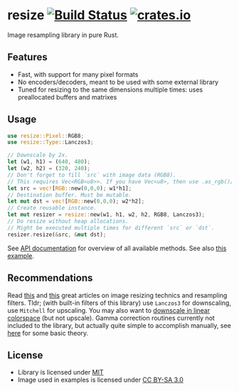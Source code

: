 # resize [![Build Status](https://travis-ci.org/PistonDevelopers/resize.png?branch=master)](https://travis-ci.org/PistonDevelopers/resize) [![crates.io](https://img.shields.io/crates/v/resize.svg)](https://crates.rs/crates/resize)

Image resampling library in pure Rust.

## Features

* Fast, with support for many pixel formats
* No encoders/decoders, meant to be used with some external library
* Tuned for resizing to the same dimensions multiple times: uses preallocated buffers and matrixes

## Usage

```rust
use resize::Pixel::RGB8;
use resize::Type::Lanczos3;

// Downscale by 2x.
let (w1, h1) = (640, 480);
let (w2, h2) = (320, 240);
// Don't forget to fill `src` with image data (RGB8).
// This requires Vec<RGB<u8>>. If you have Vec<u8>, then use .as_rgb()/.as_rgb_mut() to reinterpret it as a slice of pixels.
let src = vec![RGB::new(0,0,0); w1*h1];
// Destination buffer. Must be mutable.
let mut dst = vec![RGB::new(0,0,0); w2*h2];
// Create reusable instance.
let mut resizer = resize::new(w1, h1, w2, h2, RGB8, Lanczos3);
// Do resize without heap allocations.
// Might be executed multiple times for different `src` or `dst`.
resizer.resize(&src, &mut dst);
```

See [API documentation](http://docs.piston.rs/resize/resize/) for overview of all available methods. See also [this example](https://github.com/PistonDevelopers/resize/blob/master/examples/resize.rs).

## Recommendations

Read [this](https://www.imagemagick.org/Usage/filter/) and [this](https://www.imagemagick.org/Usage/filter/nicolas/) great articles on image resizing technics and resampling filters. Tldr; (with built-in filters of this library) use `Lanczos3` for downscaling, use `Mitchell` for upscaling. You may also want to [downscale in linear colorspace](https://www.imagemagick.org/Usage/resize/#resize_colorspace) (but not upscale). Gamma correction routines currently not included to the library, but actually quite simple to accomplish manually, see [here](https://en.wikipedia.org/wiki/Gamma_correction) for some basic theory.

## License

* Library is licensed under [MIT](LICENSE)
* Image used in examples is licensed under [CC BY-SA 3.0](https://commons.wikimedia.org/wiki/File%3A08-2011._Panthera_tigris_tigris_-_Texas_Park_-_Lanzarote_-TP04.jpg)
